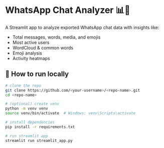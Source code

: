 # WhatsApp Chat Analyzer 📊💬

A Streamlit app to analyze exported WhatsApp chat data with insights like:
- Total messages, words, media, and emojis
- Most active users
- WordCloud & common words
- Emoji analysis
- Activity heatmaps

## 🚀 How to run locally
```bash
# clone the repo
git clone https://github.com/<your-username>/<repo-name>.git
cd <repo-name>

# (optional) create venv
python -m venv venv
source venv/bin/activate  # Windows: venv\Scripts\activate

# install dependencies
pip install -r requirements.txt

# run streamlit app
streamlit run streamlit_app.py
